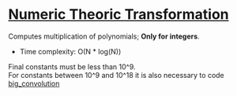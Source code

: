 # [Numeric Theoric Transformation](ntt.cpp)
Computes multiplication of polynomials; **Only for integers**.
* Time complexity: O(N * log(N))

Final constants must be less than 10^9.\
For constants between 10^9 and 10^18 it is also necessary to code [big_convolution](big_convolution.cpp)
